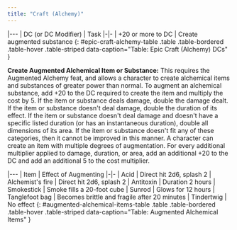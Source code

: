 ```yaml
---
title: "Craft (Alchemy)"
---
```

|---
| DC (or DC Modifier) | Task
|-|-
| +20 or more to DC | Create augmented substance
{: #epic-craft-alchemy-table .table .table-bordered .table-hover .table-striped data-caption="Table: Epic Craft (Alchemy) DCs" }

**Create Augmented Alchemical Item or Substance:** This requires the Augmented Alchemy feat, and allows a character to create alchemical items and substances of greater power than normal. To augment an alchemical substance, add +20 to the DC required to create the item and multiply the cost by 5. If the item or substance deals damage, double the damage dealt. If the item or substance doesn't deal damage, double the duration of its effect. If the item or substance doesn't deal damage and doesn't have a specific listed duration (or has an instantaneous duration), double all dimensions of its area. If the item or substance doesn't fit any of these categories, then it cannot be improved in this manner. A character can create an item with multiple degrees of augmentation. For every additional multiplier applied to damage, duration, or area, add an additional +20 to the DC and add an additional 5 to the cost multiplier.

|---
| Item | Effect of Augmenting
|-|-
| Acid | Direct hit 2d6, splash 2
| Alchemist's fire | Direct hit 2d6, splash 2
| Antitoxin | Duration 2 hours
| Smokestick | Smoke fills a 20-foot cube
| Sunrod | Glows for 12 hours
| Tanglefoot bag  | Becomes brittle and fragile after 20 minutes
| Tindertwig | No effect
{: #augmented-alchemical-items-table .table .table-bordered .table-hover .table-striped data-caption="Table: Augmented Alchemical Items" }
